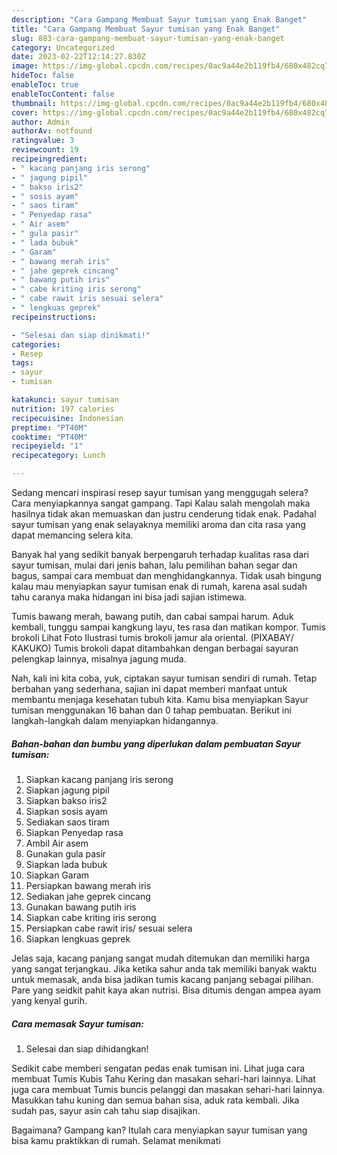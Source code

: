 ```yaml
---
description: "Cara Gampang Membuat Sayur tumisan yang Enak Banget"
title: "Cara Gampang Membuat Sayur tumisan yang Enak Banget"
slug: 883-cara-gampang-membuat-sayur-tumisan-yang-enak-banget
category: Uncategorized
date: 2023-02-22T12:14:27.830Z
image: https://img-global.cpcdn.com/recipes/0ac9a44e2b119fb4/680x482cq70/sayur-tumisan-foto-resep-utama.jpg
hideToc: false
enableToc: true
enableTocContent: false
thumbnail: https://img-global.cpcdn.com/recipes/0ac9a44e2b119fb4/680x482cq70/sayur-tumisan-foto-resep-utama.jpg
cover: https://img-global.cpcdn.com/recipes/0ac9a44e2b119fb4/680x482cq70/sayur-tumisan-foto-resep-utama.jpg
author: Admin
authorAv: notfound
ratingvalue: 3
reviewcount: 19
recipeingredient:
- " kacang panjang iris serong"
- " jagung pipil"
- " bakso iris2"
- " sosis ayam"
- " saos tiram"
- " Penyedap rasa"
- " Air asem"
- " gula pasir"
- " lada bubuk"
- " Garam"
- " bawang merah iris"
- " jahe geprek cincang"
- " bawang putih iris"
- " cabe kriting iris serong"
- " cabe rawit iris sesuai selera"
- " lengkuas geprek"
recipeinstructions:

- "Selesai dan siap dinikmati!"
categories:
- Resep
tags:
- sayur
- tumisan

katakunci: sayur tumisan 
nutrition: 197 calories
recipecuisine: Indonesian
preptime: "PT40M"
cooktime: "PT40M"
recipeyield: "1"
recipecategory: Lunch

---
```



Sedang mencari inspirasi resep sayur tumisan yang menggugah selera? Cara menyiapkannya sangat gampang. Tapi Kalau salah mengolah maka hasilnya tidak akan memuaskan dan justru cenderung tidak enak. Padahal sayur tumisan yang enak selayaknya memiliki aroma dan cita rasa yang dapat memancing selera kita.


Banyak hal yang sedikit banyak berpengaruh terhadap kualitas rasa dari sayur tumisan, mulai dari jenis bahan, lalu pemilihan bahan segar dan bagus, sampai cara membuat dan menghidangkannya. Tidak usah bingung kalau mau menyiapkan sayur tumisan enak di rumah, karena asal sudah tahu caranya maka hidangan ini bisa jadi sajian istimewa.

Tumis bawang merah, bawang putih, dan cabai sampai harum. Aduk kembali, tunggu sampai kangkung layu, tes rasa dan matikan kompor. Tumis brokoli Lihat Foto Ilustrasi tumis brokoli jamur ala oriental. (PIXABAY/ KAKUKO) Tumis brokoli dapat ditambahkan dengan berbagai sayuran pelengkap lainnya, misalnya jagung muda.


Nah, kali ini kita coba, yuk, ciptakan sayur tumisan sendiri di rumah. Tetap berbahan yang sederhana, sajian ini dapat memberi manfaat untuk membantu menjaga kesehatan tubuh kita. Kamu bisa menyiapkan Sayur tumisan menggunakan 16 bahan dan 0 tahap pembuatan. Berikut ini langkah-langkah dalam menyiapkan hidangannya.

<!--inarticleads1-->

##### Bahan-bahan dan bumbu yang diperlukan dalam pembuatan Sayur tumisan:

1. Siapkan  kacang panjang iris serong
1. Siapkan  jagung pipil
1. Siapkan  bakso iris2
1. Siapkan  sosis ayam
1. Sediakan  saos tiram
1. Siapkan  Penyedap rasa
1. Ambil  Air asem
1. Gunakan  gula pasir
1. Siapkan  lada bubuk
1. Siapkan  Garam
1. Persiapkan  bawang merah iris
1. Sediakan  jahe geprek cincang
1. Gunakan  bawang putih iris
1. Siapkan  cabe kriting iris serong
1. Persiapkan  cabe rawit iris/ sesuai selera
1. Siapkan  lengkuas geprek


Jelas saja, kacang panjang sangat mudah ditemukan dan memiliki harga yang sangat terjangkau. Jika ketika sahur anda tak memiliki banyak waktu untuk memasak, anda bisa jadikan tumis kacang panjang sebagai pilihan. Pare yang seidkit pahit kaya akan nutrisi. Bisa ditumis dengan ampea ayam yang kenyal gurih. 

<!--inarticleads2-->

##### Cara memasak Sayur tumisan:


1. Selesai dan siap dihidangkan!

Sedikit cabe memberi sengatan pedas enak tumisan ini. Lihat juga cara membuat Tumis Kubis Tahu Kering dan masakan sehari-hari lainnya. Lihat juga cara membuat Tumis buncis pelanggi dan masakan sehari-hari lainnya. Masukkan tahu kuning dan semua bahan sisa, aduk rata kembali. Jika sudah pas, sayur asin cah tahu siap disajikan. 

Bagaimana? Gampang kan? Itulah cara menyiapkan sayur tumisan yang bisa kamu praktikkan di rumah. Selamat menikmati
